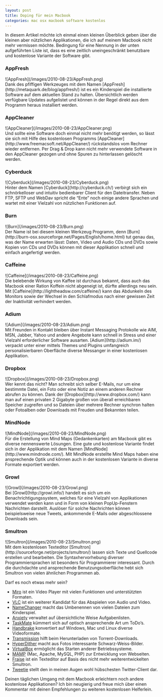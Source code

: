 ```yaml
---
layout: post
title: Doping für mein Macbook
categories: mac osx macbook software kostenlos
---
```


In diesem Artikel möchte ich einmal einen kleinen Überblick geben über die kleinen aber nützlichen Applikationen, die ich auf meinem Macbook nicht mehr vermissen möchte. Bedingung für eine Nennung in der unten aufgeführten Liste ist, dass es eine zeitlich uneingeschränkt benutzbare und kostenlose Variante der Software gibt.

### AppFresh
<aside class="left-aligned" markdown="1">![AppFresh](/images/2010-08-23/AppFresh.png)</aside>
Dank des pfiffigen Werkzeuges mit dem Namen [AppFresh](http://metaquark.de/blog/appfresh/) ist es ein Kinderspiel die installierte Software auf dem aktuellen Stand zu halten. Übersichtlich werden verfügbare Updates aufgelistet und können in der Regel direkt aus dem Programm heraus installiert werden.

### AppCleaner
<aside class="right-aligned" markdown="1">![AppCleaner](/images/2010-08-23/AppCleaner.png)</aside>
Und sollte eine Software doch einmal nicht mehr benötigt werden, so lässt sie sich mit Hilfe des kostenlosen Programms [AppCleaner](http://www.freemacsoft.net/AppCleaner/) rückstandslos vom Rechner wieder entfernen. Per Drag & Drop kann nicht mehr verwendete Software in den AppCleaner gezogen und ohne Spuren zu hinterlassen gelöscht werden.

### Cyberduck
<aside class="left-aligned" markdown="1">![Cyberduck](/images/2010-08-23/Cyberduck.png)</aside>
Hinter dem Namen [Cyberduck](http://cyberduck.ch/) verbirgt sich ein schnörkelloser und intuitiv bedienbarer Client für den Dateitransfer. Neben FTP, SFTP und WebDav spricht die “Ente” noch einige andere Sprachen und wartet mit einer Vielzahl von nützlichen Funktionen auf.

### Burn
<aside class="right-aligned" markdown="1">![Burn](/images/2010-08-23/Burn.png)</aside>
Der Name ist bei diesem kleinen Werkzeug Programm, denn [Burn](http://burn-osx.sourceforge.net/Pages/English/home.html) tut genau das, was der Name erwarten lässt: Daten, Video und Audio CDs und DVDs sowie Kopien von CDs und DVDs können mit dieser Applikation schnell und einfach angefertigt werden.

### Caffeine
<aside class="left-aligned" markdown="1">![Caffeine](/images/2010-08-23/Caffeine.png)</aside>
Die belebende Wirkung von Kaffee ist durchaus bekannt, dass auch das Macbook einer Ration Koffein nicht abgeneigt ist, dürfte allerdings neu sein. Mit [Caffeine](http://lightheadsw.com/caffeine/) kann das Abdunkeln des Monitors sowie der Wechsel in den Schlafmodus nach einer gewissen Zeit der Inaktivität verhindert werden.

### Adium
<aside class="right-aligned" markdown="1">![Adium](/images/2010-08-23/Adium.png)</aside>
Mit Freunden in Kontakt bleiben über Instant Messaging Protokolle wie AIM, MSN, Jabber, Yahoo und andere Angebote kann schnell in Stress und einer Vielzahl erforderlicher Software ausarten. [Adium](http://adium.im/) verpackt unter einer mittels Themes und Plugins umfangreich personalisierbaren Oberfläche diverse Messanger in einer kostenlosen Applikation.

### Dropbox
<aside class="left-aligned" markdown="1">![Dropbox](/images/2010-08-23/Dropbox.png)</aside>
Wer kennt das nicht? Man schreibt sich selber E-Mails, nur um eine bestimmte Datei, ein Foto oder eine Notiz an einem anderen Rechner abrufen zu können. Dank der [Dropbox](http://www.dropbox.com/) kann man auf einen privaten 2 Gigabyte großen von überall erreichbaren Speicher zugreifen und so Dateien über mehrere Rechner synchron halten oder Fotoalben oder Downloads mit Freuden und Bekannten teilen.

### MindNode
<aside class="right-aligned" markdown="1">![MindNode](/images/2010-08-23/MindNode.png)</aside>
Für die Erstellung von Mind Maps (Gedankenkarten) am Macbook gibt es diverse nennenswerte Lösungen. Eine gute und kostenlose Variante findet sich in der Applikation mit dem Namen [MindNode](http://www.mindnode.com/). Mit MindNode erstellte Mind Maps haben eine ansprechende Optik und können auch in der kostenlosen Variante in diverse Formate exportiert werden.

### Growl
<aside class="left-aligned" markdown="1">![Growl](/images/2010-08-23/Growl.png)</aside>
Bei [Growl](http://growl.info/) handelt es sich um ein Benachrichtigungssystem, welches für eine Vielzahl von Applikationen verwendet werden kann und in Form von kleinen PopUp-Fenstern Nachrichten darstellt. Auslöser für solche Nachrichten können beispielsweise neue Tweets, ankommende E-Mails oder abgeschlossene Downloads sein.

### Smultron
<aside class="right-aligned" markdown="1">![Smultron](/images/2010-08-23/Smultron.png)</aside>
Mit dem kostenlosen Texteditor [Smultron](http://sourceforge.net/projects/smultron/) lassen sich Texte und Quellcode erstellen und bearbeiten. Die Syntaxhervorhebung diverser Programmiersprachen ist besonders für Programmierer interessant. Durch die durchdachte und ansprechende Benutzungsoberfläche hebt sich Smultron von vielen ähnlichen Programmen ab.

Darf es noch etwas mehr sein?
* [Miro](http://www.getmiro.com/) ist ein Video Player mit vielen Funktionen und unterstützten Formaten.
* [VLC](http://www.videolan.org/vlc/) ist ein weiterer Kandidat für das Abspielen von Audio und Video.
* [NameChanger](http://www.mrrsoftware.com/MRRSoftware/NameChanger.html) macht das Umbenennen von vielen Dateien zum Kinderspiel.
* [Anxiety](http://www.anxietyapp.com/) verwaltet auf übersichtliche Weise Aufgabenlisten.
* [TaskMate](http://gettaskmate.com/) kümmert sich auf optisch ansprechende Art um ToDo’s.
* [Handbrake](http://handbrake.fr/) konvertiert auf Windows, Mac und Linux diverse Videoformate.
* [Transmission](http://www.transmissionbt.com/) hilft beim Herunterladen von Torrent-Downloads.
* [HyperDither](http://www.tinrocket.com/software/hyperdither/) macht aus Fotos interessante Schwarz-Weiss-Bilder.
* [VirtualBox](http://www.virtualbox.org/) ermöglicht das Starten anderer Betriebssysteme.
* [MAMP](http://www.mamp.info/) (Mac, Apache, MySQL, PHP) zur Entwicklung von Webseiten.
* [Fraise](http://github.com/jfmoy/Fraise) ist ein Texteditor auf Basis des nicht mehr weiterentwickelten Smultron.
* [Tweetie](http://www.atebits.com/tweetie-mac/) stellt den in meinen Augen wohl hübschesten Twitter-Client dar.

Deinen täglichen Umgang mit dem Macbook erleichtern noch andere kostenlose Applikationen? Ich bin neugierig und freue mich über einen Kommentar mit deinen Empfehlungen zu weiteren kostenlosen Helferlein.

